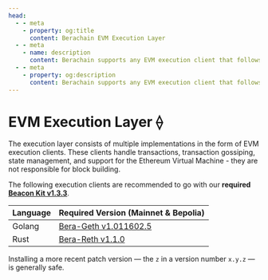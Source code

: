 ```yaml
---
head:
  - - meta
    - property: og:title
      content: Berachain EVM Execution Layer
  - - meta
    - name: description
      content: Berachain supports any EVM execution client that follows the Engine API
  - - meta
    - property: og:description
      content: Berachain supports any EVM execution client that follows the Engine API
---
```


# EVM Execution Layer ⟠

The execution layer consists of multiple implementations in the form of EVM execution clients. These clients handle transactions, transaction gossiping, state management, and support for the Ethereum Virtual Machine - they are not responsible for block building.

The following execution clients are recommended to go with our **required [Beacon Kit v1.3.3](https://github.com/berachain/beacon-kit/releases/tag/v1.3.3)**.

| Language | Required Version (Mainnet & Bepolia)                                                     |
| -------- | ---------------------------------------------------------------------------------------- |
| Golang   | [Bera-Geth v1.011602.5](https://github.com/berachain/bera-geth/releases/tag/v1.011602.5) |
| Rust     | [Bera-Reth v1.1.0](https://github.com/berachain/bera-reth/releases/tag/v1.1.0)           |

Installing a more recent patch version — the `z` in a version number `x.y.z` — is generally safe.
